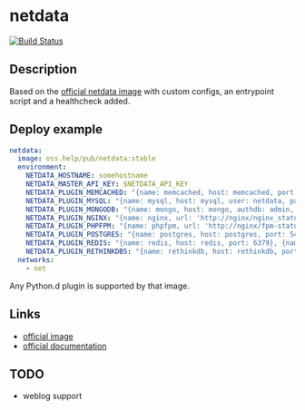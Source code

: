 # netdata

[![Build Status](https://drone.osshelp.ru/api/badges/docker/netdata/status.svg)](https://drone.osshelp.ru/docker/netdata)

## Description

Based on the [official netdata image](https://hub.docker.com/r/netdata/netdata/) with custom configs, an entrypoint script and a healthcheck added.

## Deploy example

``` yaml
netdata:
  image: oss.help/pub/netdata:stable
  environment:
    NETDATA_HOSTNAME: somehostname
    NETDATA_MASTER_API_KEY: $NETDATA_API_KEY
    NETDATA_PLUGIN_MEMCACHED: "{name: memcached, host: memcached, port: '11211'}"
    NETDATA_PLUGIN_MYSQL: "{name: mysql, host: mysql, user: netdata, pass: $MYSQL_NETDATA_PASSWORD, port: 3306}"
    NETDATA_PLUGIN_MONGODB: "{name: mongo, host: mongo, authdb: admin, user: $MONGO_ROOT_USER, pass: $MONGO_ROOT_PASSWORD}"
    NETDATA_PLUGIN_NGINX: "{name: nginx, url: 'http://nginx/nginx_status'}"
    NETDATA_PLUGIN_PHPFPM: "{name: phpfpm, url: 'http://nginx/fpm-status?full&json'}"
    NETDATA_PLUGIN_POSTGRES: "{name: postgres, host: postgres, port: 5432, database: postgres, user: netdata, password: $POSTGRES_NETDATA_PASSWORD}"
    NETDATA_PLUGIN_REDIS: "{name: redis, host: redis, port: 6379}, {name: redis2, host: redis2, port: 6379}"
    NETDATA_PLUGIN_RETHINKDBS: "{name: rethinkdb, host: rethinkdb, port: 28015, user: $RETHINKDB_USER, password: '$RETHINKDB_PASSWORD'}"
  networks:
    - net
```

Any Python.d plugin is supported by that image.

## Links

- [official image](https://hub.docker.com/r/netdata/netdata)
- [official documentation](https://docs.netdata.cloud/packaging/docker/#install-netdata-with-docker)

## TODO

- weblog support
